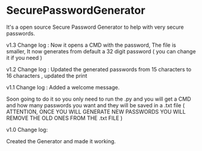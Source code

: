 # SecurePasswordGenerator
It's a open source Secure Password Generator to help with very secure passwords.

v1.3 Change log :
Now it opens a CMD with the password,
 The file is smaller,
 It now generates from default a 32 digit password ( you can change it if you need )

v1.2 Change log :
Updated the generated passwords from 15 characters to 16 characters
, updated the print

v1.1 Change log :
Added a welcome message.

Soon going to do it so you only need to run the .py and you will get a CMD and how many passwords you want and they will be saved in a .txt file ( ATTENTION, ONCE YOU WILL GENERATE NEW PASSWORDS YOU WILL REMOVE THE OLD ONES FROM THE .txt FILE )


v1.0 Change log:

Created the Generator and made it working.

